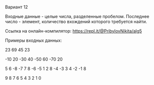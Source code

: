 Вариант 12

Входные данные - целые числа, разделенные пробелом. Последнее число - элемент, количество вхождений которого требуется найти.

Ссылка на онлайн-компилятор: https://repl.it/@PribylovNikita/alg5

Примеры входных данных:

23 69 45 23

-10 20 -30 40 -50 60 -70 20

5 6 -8 -7 7 8 -6 -5 1 2 8 -4 -3 3 4 -2 -1 8

9 8 7 6 5 4 3 2 1 0
